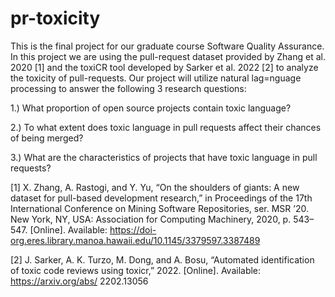 # pr-toxicity
This is the final project for our graduate course Software Quality Assurance. In this project we are using the pull-request dataset provided by Zhang et al. 2020 [1] and the toxiCR tool developed by Sarker et al. 2022 [2] to analyze the toxicity of pull-requests. Our project will utilize natural lag=nguage processing to answer the following 3 research questions: 
 
1.) What proportion of open source projects contain toxic language?

2.) To what extent does toxic language in pull requests affect their chances of being merged?

3.) What are the characteristics of projects that have toxic language in pull requests?

[1] X. Zhang, A. Rastogi, and Y. Yu, “On the shoulders of giants: A new dataset for pull-based development research,” in Proceedings of the 17th International Conference on Mining Software Repositories, ser. MSR ’20. New York, NY, USA: Association for Computing Machinery, 2020, p. 543–547. [Online]. Available: https://doi-org.eres.library.manoa.hawaii.edu/10.1145/3379597.3387489

[2] J. Sarker, A. K. Turzo, M. Dong, and A. Bosu, “Automated identification of toxic code reviews using toxicr,” 2022. [Online]. Available: https://arxiv.org/abs/
2202.13056

